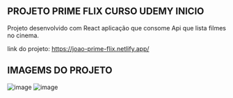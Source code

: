 ## PROJETO PRIME FLIX CURSO UDEMY INICIO 

Projeto desenvolvido com React aplicação que consome Api que lista filmes no cinema.

link do projeto: https://joao-prime-flix.netlify.app/

## IMAGEMS DO PROJETO 
![image](https://user-images.githubusercontent.com/86098025/198722129-e0df2c00-d7fe-4f4f-bf00-88d20a8a65e1.png)
![image](https://user-images.githubusercontent.com/86098025/198722142-34dc0c7d-a411-4b9b-a493-b1308ca3a6f9.png)
